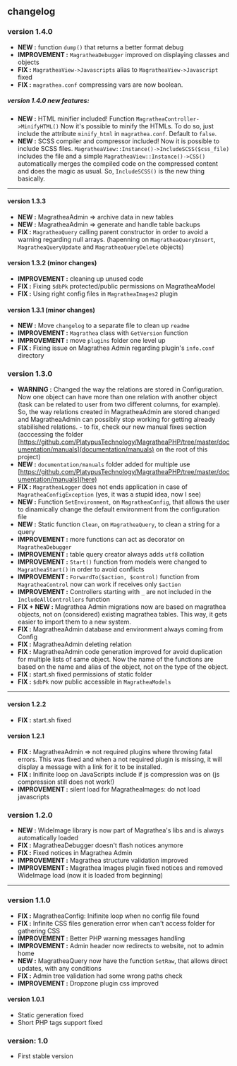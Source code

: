 ## changelog

### version 1.4.0
- __NEW :__ function `dump()` that returns a better format debug
- __IMPROVEMENT :__ `MagratheaDebugger` improved on displaying classes and objects
- __FIX :__ `MagratheaView->Javascripts` alias to `MagratheaView->Javascript` fixed 
- __FIX :__ `magrathea.conf` compressing vars are now boolean.
##### version 1.4.0 new features:
- __NEW :__ HTML minifier included! Function `MagratheaController->MinifyHTML()` 
Now it's possible to minify the HTMLs.
To do so, just include the attribute `minify_html` in `magrathea.conf`.
Default to `false`.
- __NEW :__ SCSS compiler and compressor included!
Now it is possible to include SCSS files.
`MagratheaView::Instance()->IncludeSCSS($css_file)` includes the file and a simple `MagratheaView::Instance()->CSS()` automatically merges the compiled code on the compressed content and does the magic as usual. So, `IncludeSCSS()` is the new thing basically.

---

#### version 1.3.3
- __NEW :__ MagratheaAdmin => archive data in new tables
- __NEW :__ MagratheaAdmin => generate and handle table backups
- __FIX :__ `MagratheaQuery` calling parent constructor in order to avoid a warning regarding null arrays. (hapenning on `MagratheaQueryInsert`, `MagratheaQueryUpdate` and `MagratheaQueryDelete` objects)

#### version 1.3.2 (minor changes)
- __IMPROVEMENT :__ cleaning up unused code
- __FIX :__ Fixing `$dbPk` protected/public permissions on MagratheaModel
- __FIX :__ Using right config files in `MagratheaImages2` plugin

#### version 1.3.1 (minor changes)
- __NEW :__ Move `changelog` to a separate file to clean up `readme`
- __IMPROVEMENT :__ `Magrathea` class with `GetVersion` function
- __IMPROVEMENT :__ move `plugins` folder one level up
- __FIX :__ Fixing issue on Magrathea Admin regarding plugin's `info.conf` directory

### version 1.3.0
- __WARNING :__ Changed the way the relations are stored in Configuration. Now one object can have more than one relation with another object (task can be related to user from two different columns, for example). So, the way relations created in MagratheaAdmin are stored changed and MagratheaAdmin can possibliy stop working for getting already stabilished relations. - to fix, check our new manual fixes section (acccessing the folder [https://github.com/PlatypusTechnology/MagratheaPHP/tree/master/documentation/manuals](documentation/manuals) on the root of this project)
- __NEW :__ `documentation/manuals` folder added for multiple use [https://github.com/PlatypusTechnology/MagratheaPHP/tree/master/documentation/manuals](here)
- __FIX :__ `MagratheaLogger` does not ends application in case of `MagratheaConfigException` (yes, it was a stupid idea, now I see)
- __NEW :__ Function `SetEnvironment`, on `MagratheaConfig`, that allows the user to dinamically change the default environment from the configuration file
- __NEW :__ Static function `Clean`, on `MagratheaQuery`, to clean a string for a query
- __IMPROVEMENT :__ more functions can act as decorator on `MagratheaDebugger`
- __IMPROVEMENT :__ table query creator always adds `utf8` collation
- __IMPROVEMENT :__ `Start()` function from models were changed to `MagratheaStart()` in order to avoid conflicts
- __IMPROVEMENT :__ `ForwardTo($action, $control)` function from `MagratheaControl` now can work if receives only `$action`
- __IMPROVEMENT :__ Controllers starting with `_` are not included in the `IncludeAllControllers` function
- __FIX + NEW :__ Magrathea Admin migrations now are based on magrathea objects, not on (considered) existing magrathea tables. This way, it gets easier to import them to a new system.
- __FIX :__ MagratheaAdmin database and environment always coming from Config
- __FIX :__ MagratheaAdmin deleting relation
- __FIX :__ MagratheaAdmin code generation improved for avoid duplication for multiple lists of same object. Now the name of the functions are based on the name and alias of the object, not on the type of the object.
- __FIX :__ start.sh fixed permissions of static folder
- __FIX :__ `$dbPk` now public accessible in `MagratheaModels`

---

#### version 1.2.2
- __FIX :__ start.sh fixed
#### version 1.2.1
- __FIX :__ MagratheaAdmin => not required plugins where throwing fatal errors. This was fixed and when a not required plugin is missing, it will display a message with a link for it to be installed.
- __FIX :__ Inifinite loop on JavaScripts include if js compression was on (js compression still does not work!)
- __IMPROVEMENT :__ silent load for MagratheaImages: do not load javascripts
### version 1.2.0
- __NEW :__ WideImage library is now part of Magrathea's libs and is always automatically loaded
- __FIX :__ MagratheaDebugger doesn't flash notices anymore
- __FIX :__ Fixed notices in Magrathea Admin 
- __IMPROVEMENT :__ Magrathea structure validation improved
- __IMPROVEMENT :__ Magrathea Images plugin fixed notices and removed WideImage load (now it is loaded from beginning)

---

### version 1.1.0
- __FIX :__ MagratheaConfig: Inifinite loop when no config file found
- __FIX :__ Infinite CSS files generation error when can't access folder for gathering CSS
- __IMPROVEMENT :__ Better PHP warning messages handling
- __IMPROVEMENT :__ Admin header now redirects to website, not to admin home
- __NEW :__ MagratheaQuery now have the function `SetRaw`, that allows direct updates, with any conditions
- __FIX :__ Admin tree validation had some wrong paths check
- __IMPROVEMENT :__ Dropzone plugin css improved

#### version 1.0.1
- Static generation fixed
- Short PHP tags support fixed
### version: 1.0
- First stable version
